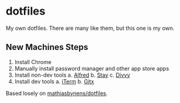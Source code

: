 # dotfiles

My own dotfiles. There are many like them, but this one is my own.

## New Machines Steps

1. Install Chrome
2. Manually install password manager and other app store apps
3. Install non-dev tools
 a. [Alfred](https://www.alfredapp.com/)
 b. [Stay](https://cordlessdog.com/stay/)
 c. [Divvy](http://mizage.com/divvy/)
4. Install dev tools
 a. [iTerm](https://www.iterm2.com/)
 b. [Gitx](https://rowanj.github.io/gitx/)

Based losely on [mathiasbynens/dotfiles](https://github.com/mathiasbynens/dotfiles).
